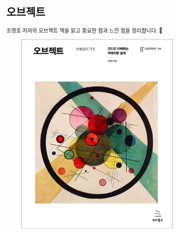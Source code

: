 # 오브젝트

조영호 저자의 오브젝트 책을 읽고 중요한 점과 느낀 점을 정리합니다. 🐾

<figure><img src="../../.gitbook/assets/image (19) (1) (1).png" alt=""><figcaption></figcaption></figure>

